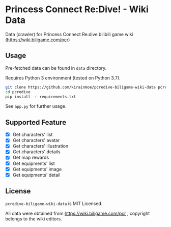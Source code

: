 # Princess Connect Re:Dive! - Wiki Data

Data (crawler) for Princess Connect Re:dive bilibili game wiki (https://wiki.biligame.com/pcr)

## Usage

Pre-fetched data can be found in `data` directory. 

Requires Python 3 environment (tested on Python 3.7).

```bash
git clone https://github.com/kirainmoe/pcredive-biligame-wiki-data pcredive
cd pcredive
pip install -r requirements.txt
```

See `app.py` for further usage.

## Supported Feature

- [x] Get characters' list
- [x] Get characters' avatar
- [x] Get characters' illustration
- [x] Get characters' details
- [x] Get map rewards
- [x] Get equipments' list
- [x] Get equipments' image
- [x] Get equipments' detail

## License

`pcredive-biligame-wiki-data` is MIT Licensed.

All data were obtained from https://wiki.biligame.com/pcr , copyright belongs to the wiki editors.